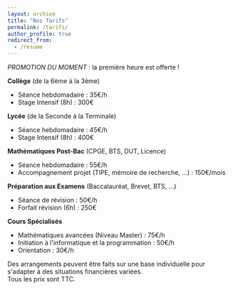 ```yaml
---
layout: archive
title: "Nos Tarifs"
permalink: /tarifs/
author_profile: true
redirect_from:
  - /resume
---
```

<i> PROMOTION DU MOMENT </i> : la première heure est offerte !<br>

<b>Collège</b> (de la 6ème à la 3ème)
- Séance hebdomadaire : 35€/h
- Stage Intensif (8h) : 300€

<b>Lycée</b> (de la Seconde à la Terminale)
- Séance hebdomadaire : 45€/h
- Stage Intensif (8h) : 400€

<b>Mathématiques Post-Bac</b> (CPGE, BTS, DUT, Licence)
- Séance hebdomadaire : 55€/h
- Accompagnement projet (TIPE, mémoire de recherche, ...) : 150€/mois

<b>Préparation aux Examens</b> (Baccalauréat, Brevet, BTS, ...)
- Séance de révision : 50€/h
- Forfait révision (6h) : 250€

<b>Cours Spécialisés</b>
- Mathématiques avancées (Niveau Master) : 75€/h
- Initiation à l'informatique et la programmation : 50€/h
- Orientation : 30€/h

Des arrangements peuvent être faits sur une base individuelle pour s'adapter à des situations financières variées. <br>
Tous les prix sont TTC.
